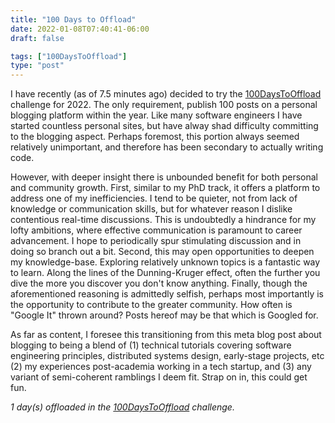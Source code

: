 ```yaml
---
title: "100 Days to Offload"
date: 2022-01-08T07:40:41-06:00
draft: false

tags: ["100DaysToOffload"]
type: "post"
---
```


I have recently (as of 7.5 minutes ago) decided to try the [100DaysToOffload](https://100daystooffload.com/) challenge for 2022. The only requirement, publish 100 posts on a personal blogging platform within the year. Like many software engineers I have started countless personal sites, but have alway shad difficulty committing to the blogging aspect. Perhaps foremost, this portion always seemed relatively unimportant, and therefore has been secondary to actually writing code.

However, with deeper insight there is unbounded benefit for both personal and community growth. First, similar to my PhD track, it offers a platform to address one of my inefficiencies. I tend to be quieter, not from lack of knowledge or communication skills, but for whatever reason I dislike contentious real-time discussions. This is undoubtedly a hindrance for my lofty ambitions, where effective communication is paramount to career advancement. I hope to periodically spur stimulating discussion and in doing so branch out a bit. Second, this may open opportunities to deepen my knowledge-base. Exploring relatively unknown topics is a fantastic way to learn. Along the lines of the Dunning-Kruger effect, often the further you dive the more you discover you don't know anything. Finally, though the aforementioned reasoning is admittedly selfish, perhaps most importantly is the opportunity to contribute to the greater community. How often is "Google It" thrown around? Posts hereof may be that which is Googled for.

As far as content, I foresee this transitioning from this meta blog post about blogging to being a blend of (1) technical tutorials covering software engineering principles, distributed systems design, early-stage projects, etc (2) my experiences post-academia working in a tech startup, and (3) any variant of semi-coherent ramblings I deem fit. Strap on in, this could get fun.

_1 day(s) offloaded in the [100DaysToOffload](https://100daystooffload.com/) challenge._
